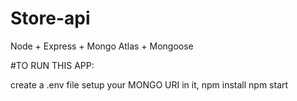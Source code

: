 # Store-api
Node + Express + Mongo Atlas + Mongoose

#TO RUN THIS APP:

create a .env file
setup your MONGO URI in it,
npm install 
npm start

